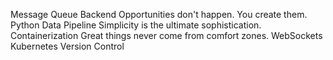 Message Queue Backend Opportunities don't happen. You create them. Python Data Pipeline Simplicity is the ultimate sophistication. Containerization Great things never come from comfort zones. WebSockets Kubernetes Version Control
